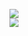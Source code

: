 [![](https://img.shields.io/badge/Made%20With-Github%20Spray-lightgrey.svg?style=for-the-badge&logo=github)](https://github.com/Annihil/github-spray#21848)  
[![](https://i.imgur.com/2DrTn0Z.gif)](https://github.com/Annihil/github-spray)